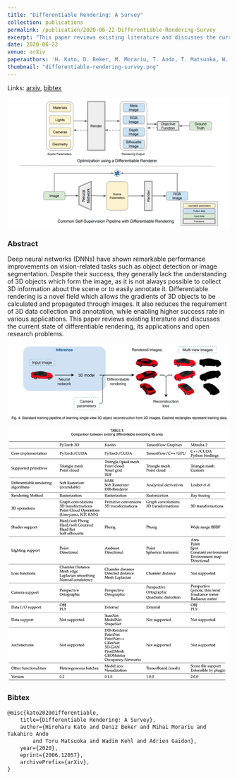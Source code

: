 ```yaml
---
title: "Differentiable Rendering: A Survey"
collection: publications
permalink: /publication/2020-06-22-Differentiable-Rendering-Survey
excerpt: "This paper reviews existing literature and discusses the current state of differentiable rendering, its applications, and open research problems."
date: 2020-06-22
venue: arXiv
paperauthors: 'H. Kato, D. Beker, M. Morariu, T. Ando, T. Matsuoka, W. Kehl, A. Gaidon'
thumbnail: "differentiable-rendering-survey.png"
---
```


Links: [arxiv](https://arxiv.org/abs/2006.12057), [bibtex](#bibtex)

![Differentiable rendering overview](/images/differentiable-rendering-survey.png)

### Abstract

Deep neural networks (DNNs) have shown remarkable performance improvements on vision-related tasks such as object detection or image segmentation. Despite their success, they generally lack the understanding of 3D objects which form the image, as it is not always possible to collect 3D information about the scene or to easily annotate it. Differentiable rendering is a novel field which allows the gradients of 3D objects to be calculated and propagated through images. It also reduces the requirement of 3D data collection and annotation, while enabling higher success rate in various applications. This paper reviews existing literature and discusses the current state of differentiable rendering, its applications and open research problems.

![Differentiable rendering training overview](/images/differentiable-rendering-survey-2.png)

![Differentiable rendering libraries overview](/images/differentiable-rendering-survey-3.png)

### Bibtex

    @misc{kato2020differentiable,
        title={Differentiable Rendering: A Survey},
        author={Hiroharu Kato and Deniz Beker and Mihai Morariu and Takahiro Ando
            and Toru Matsuoka and Wadim Kehl and Adrien Gaidon},
        year={2020},
        eprint={2006.12057},
        archivePrefix={arXiv},
    }

